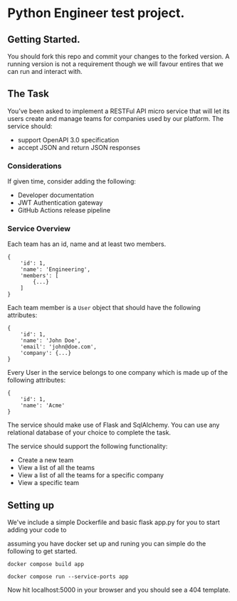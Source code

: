 # Python Engineer test project.

## Getting Started.

You should fork this repo and commit your changes to the forked version.  A running version is not a requirement though we will favour entires that we can run and interact with.

## The Task

You’ve been asked to implement a RESTFul API micro service that will let its users create and manage teams for companies used by our platform. The service should:

* support OpenAPI 3.0 specification
* accept JSON and return JSON responses


### Considerations
If given time, consider adding the following:

* Developer documentation
* JWT Authentication gateway
* GitHub Actions release pipeline


### Service Overview

Each team has an id, name and at least two members.
```
{
    'id': 1,
    'name': 'Engineering',
    'members': [
        {...}
    ]
}
```

Each team member is a `User` object that should have the following attributes:
```
{
    'id': 1,
    'name': 'John Doe',
    'email': 'john@doe.com',
    'company': {...}
}
```

Every User in the service belongs to one company which is made up of the following attributes:

```
{
    'id': 1,
    'name': 'Acme'
}
```

The service should make use of Flask and SqlAlchemy.  You can use any relational database of your choice to complete the task.

The service should support the following functionality:
* Create a new team
* View a list of all the teams
* View a list of all the teams for a specific company
* View a specific team


## Setting up

We've include a simple Dockerfile and basic flask app.py for you to start adding your code to

assuming you have docker set up and runing you can simple do the following to get started.

`docker compose build app`

`docker compose run --service-ports app`

Now hit localhost:5000 in your browser and you should see a 404 template.
